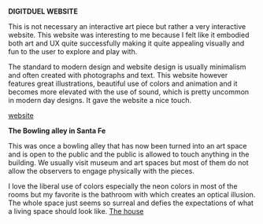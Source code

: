 **DIGITDUEL WEBSITE**

<p>
This is not necessary an interactive art piece but rather a very interactive website. This website was interesting to me because I felt like it embodied both art and UX quite successfully making it quite appealing visually and fun to the user to explore and play with.
</p>
<p>
The standard to modern design and website design is usually minimalism and often created with photographs and text. This website however features great illustrations, beautiful use of colors and animation and it becomes more elevated with the use of sound, which is pretty uncommon in modern day designs. It gave the website a nice touch.  

<a href="http://digitduel.resn.co.nz/0">website</a>
</p>


**The Bowling alley in Santa Fe**
<p>This was once a bowling alley that has now been turned into an art space and is open to the public and the public is allowed to touch anything in the building. We usually visit museum and art spaces but most of them do not allow the observers to engage physically with the pieces.
</p>

<p>
I love the liberal use of colors especially the neon colors in most of the rooms but my favorite is the  bathroom with which creates an optical illusion. The whole space just seems so surreal and defies the expectations of what a living space should look like. 
<a href="http://www.thisiscolossal.com/2016/04/meow-wolf-art-space-santa-fe/">The house</a>
</p>

